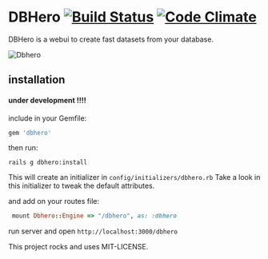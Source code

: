 # DBHero [![Build Status](https://travis-ci.org/catarse/dbhero.svg?branch=master)](https://travis-ci.org/catarse/dbhero) [![Code Climate](https://codeclimate.com/github/catarse/dbhero/badges/gpa.svg)](https://codeclimate.com/github/catarse/dbhero) 

DBHero is a webui to create fast datasets from your database.

![Dbhero](http://i.imgur.com/k6pMWJ2.gif)


## installation

#### under development !!!!

include in your Gemfile: 

```ruby
gem 'dbhero'
```

then run:

	rails g dbhero:install

This will create an initializer in ```config/initializers/dbhero.rb```
Take a look in this initializer to tweak the default attributes.

and add on your routes file:
```ruby
 mount Dbhero::Engine => "/dbhero", as: :dbhero
```
run server and open ```http://localhost:3000/dbhero``` 


This project rocks and uses MIT-LICENSE.
